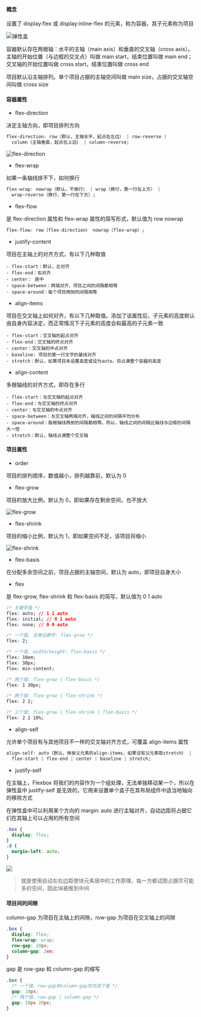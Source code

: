 #### 概念

设置了 display:flex 或 display:inline-flex 的元素，称为容器，其子元素称为项目

![弹性盒](http://www.ruanyifeng.com/blogimg/asset/2015/bg2015071004.png)

容器默认存在两根轴：水平的主轴（main axis）和垂直的交叉轴（cross axis）。主轴的开始位置（与边框的交叉点）叫做 main start，结束位置叫做 main end；交叉轴的开始位置叫做 cross start，结束位置叫做 cross end

项目默认沿主轴排列。单个项目占据的主轴空间叫做 main size，占据的交叉轴空间叫做 cross size

#### 容器属性

- flex-direction

决定主轴方向，即项目排列方向

```css
flex-direction: row（默认，主轴水平，起点在左边） | row-reverse |
  column（主轴垂直，起点在上边） | column-reverse;
```

![flex-direction](http://www.ruanyifeng.com/blogimg/asset/2015/bg2015071005.png)

- flex-wrap

如果一条轴线排不下，如何换行

```css
flex-wrap: nowrap（默认，不换行） | wrap（换行，第一行在上方） |
  wrap-reverse（换行，第一行在下方）;
```

- flex-flow

是 flex-direction 属性和 flex-wrap 属性的简写形式，默认值为 row nowrap

```css
flex-flow: row（flex-direction） nowrap（flex-wrap）;
```

- justify-content

项目在主轴上的对齐方式，有以下几种取值

    - flex-start：默认，左对齐
    - flex-end：右对齐
    - center： 居中
    - space-between：两端对齐，项目之间的间隔都相等
    - space-around：每个项目两侧的间隔相等

- align-items

项目在交叉轴上如何对齐，有以下几种取值。添加了该属性后，子元素的高度默认由自身内容决定，而正常情况下子元素的高度会和最高的子元素一致

    - flex-start：交叉轴的起点对齐
    - flex-end：交叉轴的终点对齐
    - center：交叉轴的中点对齐
    - baseline: 项目的第一行文字的基线对齐
    - stretch：默认，如果项目未设置高度或设为auto，将占满整个容器的高度

- align-content

多根轴线的对齐方式，即存在多行

    - flex-start：与交叉轴的起点对齐
    - flex-end：与交叉轴的终点对齐
    - center：与交叉轴的中点对齐
    - space-between：与交叉轴两端对齐，轴线之间的间隔平均分布
    - space-around：每根轴线两侧的间隔都相等。所以，轴线之间的间隔比轴线与边框的间隔大一倍
    - stretch：默认，轴线占满整个交叉轴

#### 项目属性

- order

项目的排列顺序，数值越小，排列越靠前，默认为 0

- flex-grow

项目的放大比例，默认为 0，即如果存在剩余空间，也不放大

![flex-grow](http://www.ruanyifeng.com/blogimg/asset/2015/bg2015071014.png)

- flex-shrink

项目的缩小比例，默认为 1，即如果空间不足，该项目将缩小

![flex-shrink](http://www.ruanyifeng.com/blogimg/asset/2015/bg2015071015.jpg)

- flex-basis

在分配多余空间之前，项目占据的主轴空间，默认为 auto，即项目自身大小

- flex

是 flex-grow, flex-shrink 和 flex-basis 的简写，默认值为 0 1 auto

```css
/* 关键字值 */
flex: auto; // 1 1 auto
flex: initial; // 0 1 auto
flex: none; // 0 0 auto

/* 一个值, 无单位数字: flex-grow */
flex: 2;

/* 一个值, width/height: flex-basis */
flex: 10em;
flex: 30px;
flex: min-content;

/* 两个值: flex-grow | flex-basis */
flex: 1 30px;

/* 两个值: flex-grow | flex-shrink */
flex: 2 2;

/* 三个值: flex-grow | flex-shrink | flex-basis */
flex: 2 2 10%;
```

- align-self

允许单个项目有与其他项目不一样的交叉轴对齐方式，可覆盖 align-items 属性

```css
align-self: auto（默认，继承父元素的align-items，如果没有父元素取stretch） |
  flex-start | flex-end | center | baseline | stretch;
```

- justify-self

在主轴上，Flexbox 将我们的内容作为一个组处理，无法单独移动某一个，所以在弹性盒中 justify-self 是无效的，它用来设置单个盒子在其布局组件中适当地轴向的移除方式

在弹性盒中可以利用某个方向的 margin: auto 进行主轴对齐，自动边距将占据它们在其轴上可以占用的所有空间

```css
.box {
  display: flex;
}
.d {
  margin-left: auto;
}
```

![](https://developer.mozilla.org/en-US/docs/Web/CSS/CSS_Flexible_Box_Layout/Aligning_Items_in_a_Flex_Container/align7.png)

> 就是使用自动左右边距使块元素居中的工作原理，每一方都试图占据尽可能多的空间，因此块被推到中间

#### 项目间的间隙

column-gap 为项目在主轴上的间隙，row-gap 为项目在交叉轴上的间隙

```css
.box {
  display: flex;
  flex-wrap: wrap;
  row-gap: 10px;
  column-gap: 2em;
}
```

gap 是 row-gap 和 column-gap 的缩写

```css
.box {
  /* 一个值，row-gap和column-gap均为这个值 */
  gap: 10px;
  /* 两个值，row-gap | column-gap */
  gap: 10px 20px;
}
```
